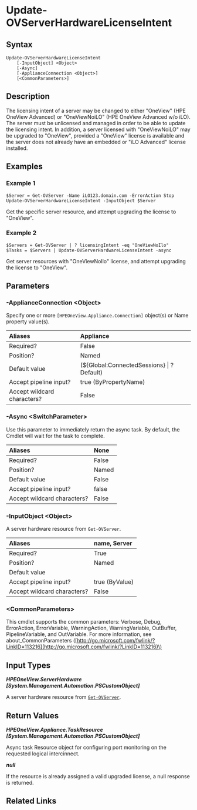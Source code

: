 ﻿---
description: Change the license intent of a server.
---

# Update-OVServerHardwareLicenseIntent

## Syntax

```text
Update-OVServerHardwareLicenseIntent
    [-InputObject] <Object>
    [-Async]
    [-ApplianceConnection <Object>]
    [<CommonParameters>]
```

## Description

The licensing intent of a server may be changed to either "OneView" (HPE OneView Advanced) or "OneViewNoiLO" (HPE OneView Advanced w/o iLO). The server must be unlicensed and managed in order to be able to update the licensing intent. In addition, a server licensed with "OneViewNoiLO" may be upgraded to "OneView", provided a "OneView" license is available and the server does not already have an embedded or "iLO Advanced" license installed. 

## Examples

###  Example 1 

```text
$Server = Get-OVServer -Name iLO123.domain.com -ErrorAction Stop
Update-OVServerHardwareLicenseIntent -InputObject $Server
```

Get the specific server resource, and attempt upgrading the license to "OneView".

###  Example 2 

```text
$Servers = Get-OVServer | ? licensingIntent -eq "OneViewNoIlo"
$Tasks = $Servers | Update-OVServerHardwareLicenseIntent -async
```

Get server resources with "OneViewNoIlo" license, and attempt upgrading the license to "OneView".

## Parameters

### -ApplianceConnection &lt;Object&gt;

Specify one or more `[HPEOneView.Appliance.Connection]` object(s) or Name property value(s).

| Aliases | Appliance |
| :--- | :--- |
| Required? | False |
| Position? | Named |
| Default value | (${Global:ConnectedSessions} &vert; ? Default) |
| Accept pipeline input? | true (ByPropertyName) |
| Accept wildcard characters? | False |

### -Async &lt;SwitchParameter&gt;

Use this parameter to immediately return the async task.  By default, the Cmdlet will wait for the task to complete.

| Aliases | None |
| :--- | :--- |
| Required? | False |
| Position? | Named |
| Default value | False |
| Accept pipeline input? | false |
| Accept wildcard characters? | False |

### -InputObject &lt;Object&gt;

A server hardware resource from `Get-OVServer`.

| Aliases | name, Server |
| :--- | :--- |
| Required? | True |
| Position? | Named |
| Default value |  |
| Accept pipeline input? | true (ByValue) |
| Accept wildcard characters? | False |

### &lt;CommonParameters&gt;

This cmdlet supports the common parameters: Verbose, Debug, ErrorAction, ErrorVariable, WarningAction, WarningVariable, OutBuffer, PipelineVariable, and OutVariable. For more information, see about\_CommonParameters \([http://go.microsoft.com/fwlink/?LinkID=113216](http://go.microsoft.com/fwlink/?LinkID=113216)\)

## Input Types

_**HPEOneView.ServerHardware [System.Management.Automation.PSCustomObject]**_

A server hardware resource from [`Get-OVServer`](get-ovserver.md).

## Return Values

_**HPEOneView.Appliance.TaskResource [System.Management.Automation.PSCustomObject]**_

Async task Resource object for configuring port monitoring on the requested logical intercinnect.

_**null**_

If the resource is already assigned a valid upgraded license, a null response is returned.

## Related Links

